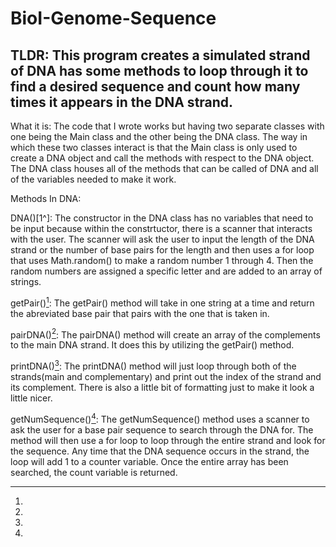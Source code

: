 # BioI-Genome-Sequence
TLDR: This program creates a simulated strand of DNA has some methods to loop through it to find a desired sequence and count how many times it appears in the DNA strand.
------------------------------------------------------------------------------
What it is: The code that I wrote works but having two separate classes with one being the Main class and the other being the DNA class. The way in which these two classes interact is that the Main class is only used to create a DNA object and call the methods with respect to the DNA object. The DNA class houses all of the methods that can be called of DNA and all of the variables needed to make it work. 

Methods In DNA:

DNA()[1^]: The constructor in the DNA class has no variables that need to be input because within the constrtuctor, there is a scanner that interacts with the user. The scanner will ask the user to input the length of the DNA strand or the number of base pairs for the length and then uses a for loop that uses Math.random() to make a random number 1 through 4. Then the random numbers are assigned a specific letter and are added to an array of strings.

getPair()[^2]: The getPair() method will take in one string at a time and return the abreviated base pair that pairs with the one that is taken in.

pairDNA()[^3]: The pairDNA() method will create an array of the complements to the main DNA strand. It does this by utilizing the getPair() method.

printDNA()[^4]: The printDNA() method will just loop through both of the strands(main and complementary) and print out the index of the strand and its complement. There is also a little bit of formatting just to make it look a little nicer.

getNumSequence()[^5]: The getNumSequence() method uses a scanner to ask the user for a base pair sequence to search through the DNA for. The method will then use a for loop to loop through the entire strand and look for the sequence. Any time that the DNA sequence occurs in the strand, the loop will add 1 to a counter variable. Once the entire array has been searched, the count variable is returned.

[^1]:
[^2]:
[^3]:
[^4]:
[^5]:
